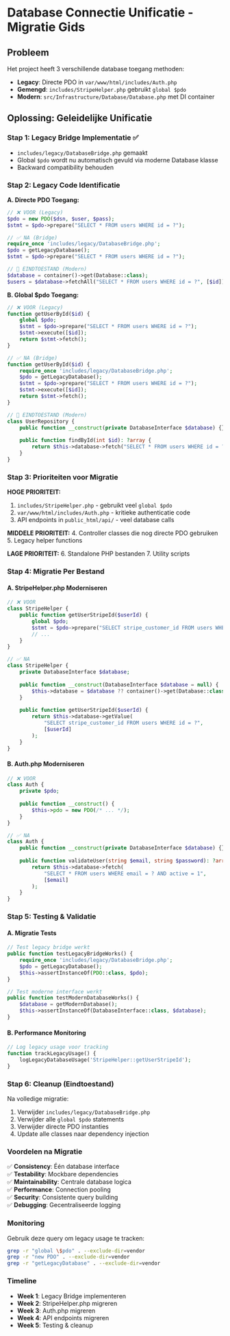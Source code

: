 # Database Connectie Unificatie - Migratie Gids

## Probleem
Het project heeft 3 verschillende database toegang methoden:
- **Legacy**: Directe PDO in `var/www/html/includes/Auth.php`
- **Gemengd**: `includes/StripeHelper.php` gebruikt `global $pdo`
- **Modern**: `src/Infrastructure/Database/Database.php` met DI container

## Oplossing: Geleidelijke Unificatie

### Stap 1: Legacy Bridge Implementatie ✅
- `includes/legacy/DatabaseBridge.php` gemaakt
- Global `$pdo` wordt nu automatisch gevuld via moderne Database klasse
- Backward compatibility behouden

### Stap 2: Legacy Code Identificatie

**A. Directe PDO Toegang:**
```php
// ❌ VOOR (Legacy)
$pdo = new PDO($dsn, $user, $pass);
$stmt = $pdo->prepare("SELECT * FROM users WHERE id = ?");

// ✅ NA (Bridge)
require_once 'includes/legacy/DatabaseBridge.php';
$pdo = getLegacyDatabase();
$stmt = $pdo->prepare("SELECT * FROM users WHERE id = ?");

// 🎯 EINDTOESTAND (Modern)
$database = container()->get(Database::class);
$users = $database->fetchAll("SELECT * FROM users WHERE id = ?", [$id]);
```

**B. Global $pdo Toegang:**
```php
// ❌ VOOR (Legacy)
function getUserById($id) {
    global $pdo;
    $stmt = $pdo->prepare("SELECT * FROM users WHERE id = ?");
    $stmt->execute([$id]);
    return $stmt->fetch();
}

// ✅ NA (Bridge)
function getUserById($id) {
    require_once 'includes/legacy/DatabaseBridge.php';
    $pdo = getLegacyDatabase();
    $stmt = $pdo->prepare("SELECT * FROM users WHERE id = ?");
    $stmt->execute([$id]);
    return $stmt->fetch();
}

// 🎯 EINDTOESTAND (Modern)
class UserRepository {
    public function __construct(private DatabaseInterface $database) {}
    
    public function findById(int $id): ?array {
        return $this->database->fetch("SELECT * FROM users WHERE id = ?", [$id]);
    }
}
```

### Stap 3: Prioriteiten voor Migratie

**HOGE PRIORITEIT:**
1. `includes/StripeHelper.php` - gebruikt veel `global $pdo`
2. `var/www/html/includes/Auth.php` - kritieke authenticatie code
3. API endpoints in `public_html/api/` - veel database calls

**MIDDELE PRIORITEIT:**
4. Controller classes die nog directe PDO gebruiken
5. Legacy helper functions

**LAGE PRIORITEIT:**
6. Standalone PHP bestanden
7. Utility scripts

### Stap 4: Migratie Per Bestand

#### A. StripeHelper.php Moderniseren
```php
// ❌ VOOR
class StripeHelper {
    public function getUserStripeId($userId) {
        global $pdo;
        $stmt = $pdo->prepare("SELECT stripe_customer_id FROM users WHERE id = ?");
        // ...
    }
}

// ✅ NA
class StripeHelper {
    private DatabaseInterface $database;
    
    public function __construct(DatabaseInterface $database = null) {
        $this->database = $database ?? container()->get(Database::class);
    }
    
    public function getUserStripeId($userId) {
        return $this->database->getValue(
            "SELECT stripe_customer_id FROM users WHERE id = ?", 
            [$userId]
        );
    }
}
```

#### B. Auth.php Moderniseren
```php
// ❌ VOOR
class Auth {
    private $pdo;
    
    public function __construct() {
        $this->pdo = new PDO(/* ... */);
    }
}

// ✅ NA
class Auth {
    public function __construct(private DatabaseInterface $database) {}
    
    public function validateUser(string $email, string $password): ?array {
        return $this->database->fetch(
            "SELECT * FROM users WHERE email = ? AND active = 1", 
            [$email]
        );
    }
}
```

### Stap 5: Testing & Validatie

#### A. Migratie Tests
```php
// Test legacy bridge werkt
public function testLegacyBridgeWorks() {
    require_once 'includes/legacy/DatabaseBridge.php';
    $pdo = getLegacyDatabase();
    $this->assertInstanceOf(PDO::class, $pdo);
}

// Test moderne interface werkt
public function testModernDatabaseWorks() {
    $database = getModernDatabase();
    $this->assertInstanceOf(DatabaseInterface::class, $database);
}
```

#### B. Performance Monitoring
```php
// Log legacy usage voor tracking
function trackLegacyUsage() {
    logLegacyDatabaseUsage('StripeHelper::getUserStripeId');
}
```

### Stap 6: Cleanup (Eindtoestand)

Na volledige migratie:
1. Verwijder `includes/legacy/DatabaseBridge.php`
2. Verwijder alle `global $pdo` statements
3. Verwijder directe PDO instanties
4. Update alle classes naar dependency injection

### Voordelen na Migratie

✅ **Consistency**: Één database interface  
✅ **Testability**: Mockbare dependencies  
✅ **Maintainability**: Centrale database logica  
✅ **Performance**: Connection pooling  
✅ **Security**: Consistente query building  
✅ **Debugging**: Gecentraliseerde logging  

### Monitoring

Gebruik deze query om legacy usage te tracken:
```bash
grep -r "global \$pdo" . --exclude-dir=vendor
grep -r "new PDO" . --exclude-dir=vendor  
grep -r "getLegacyDatabase" . --exclude-dir=vendor
```

### Timeline
- **Week 1**: Legacy Bridge implementeren
- **Week 2**: StripeHelper.php migreren  
- **Week 3**: Auth.php migreren
- **Week 4**: API endpoints migreren
- **Week 5**: Testing & cleanup 